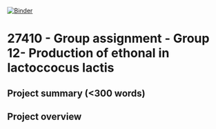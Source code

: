 [![Binder](https://mybinder.org/badge_logo.svg)](https://mybinder.org/v2/gh/27410/[PUT-YOUR-REPOSITORY-HERE]/main)

# 27410 - Group assignment - Group 12- Production of ethonal in lactoccocus lactis

## Project summary (<300 words)


## Project overview


